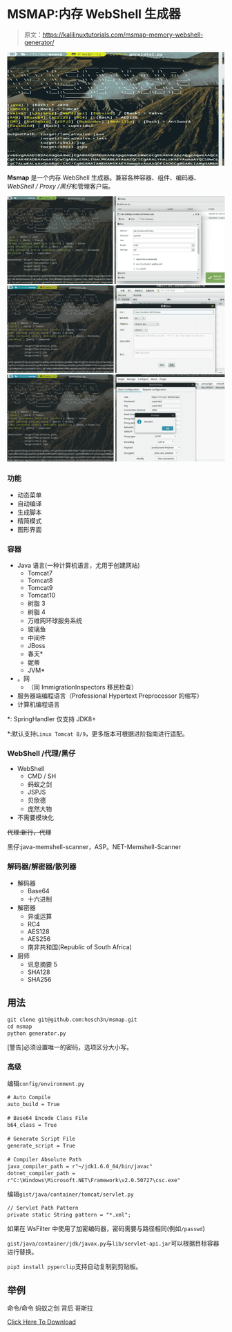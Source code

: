 # MSMAP:内存 WebShell 生成器

> 原文：<https://kalilinuxtutorials.com/msmap-memory-webshell-generator/>

[![](img/d3c525022c5d2e8f0930000823ab99c5.png)](https://blogger.googleusercontent.com/img/b/R29vZ2xl/AVvXsEj4WGJYMopnmJtFQTdjvUAvVw5lteyOnW40xlu6UQg-4frFn75GAo9gsBdy3AAxZn177EgTThrGXkk58lhsHjftj__MUY4Bhqn37rHAwLFpiB3N2S0ZbpDIYa-VMlLKQVvMMlVV0hg86VET-ye8znDp3nCnUpGkv5Pzaw5614rczljBPYCog--MZpE0/s728/MSMAP1.png)

**Msmap** 是一个内存 WebShell 生成器。兼容各种容器、组件、编码器、 *WebShell / Proxy /黑仔*和管理客户端。

![](img/506c67247410cfe0041fc7dd633b97ec.png)![](img/c567239ad5b6a056ff96ca342a6f6e25.png)![](img/6cc626aaf7a4b262932001327ab1b5e4.png)

### 功能

*   动态菜单
*   自动编译
*   生成脚本
*   精简模式
*   图形界面

### 容器

*   Java 语言(一种计算机语言，尤用于创建网站)
    *   Tomcat7
    *   Tomcat8
    *   Tomcat9
    *   Tomcat10
    *   树脂 3
    *   树脂 4
    *   万维网环球服务系统
    *   玻璃鱼
    *   中间件
    *   JBoss
    *   春天*
    *   妮蒂
    *   JVM*
*   。网
    *   （同 ImmigrationInspectors 移民检查）
*   服务器端编程语言（Professional Hypertext Preprocessor 的缩写）
*   计算机编程语言

*: SpringHandler 仅支持 JDK8+

*:默认支持`Linux Tomcat 8/9`，更多版本可根据进阶指南进行适配。

### WebShell /代理/黑仔

*   WebShell
    *   CMD / SH
    *   蚂蚁之剑
    *   JSPJS
    *   贝欣德
    *   庞然大物
*   不需要模块化

~~代理:新行，代理~~

黑仔:java-memshell-scanner，ASP。NET-Memshell-Scanner

### 解码器/解密器/散列器

*   解码器
    *   Base64
    *   十六进制
*   解密器
    *   异或运算
    *   RC4
    *   AES128
    *   AES256
    *   南非共和国(Republic of South Africa)
*   厨师
    *   讯息摘要 5
    *   SHA128
    *   SHA256

## 用法

```
git clone git@github.com:hosch3n/msmap.git
cd msmap
python generator.py
```

[警告]必须设置唯一的密码，选项区分大小写。

### 高级

编辑`config/environment.py`

```
# Auto Compile
auto_build = True

# Base64 Encode Class File
b64_class = True

# Generate Script File
generate_script = True

# Compiler Absolute Path
java_compiler_path = r"~/jdk1.6.0_04/bin/javac"
dotnet_compiler_path = r"C:\Windows\Microsoft.NET\Framework\v2.0.50727\csc.exe"
```

编辑`gist/java/container/tomcat/servlet.py`

```
// Servlet Path Pattern
private static String pattern = "*.xml";
```

如果在 WsFilter 中使用了加密编码器，密码需要与路径相同(例如`/passwd`)

`gist/java/container/jdk/javax.py`与`lib/servlet-api.jar`可以根据目标容器进行替换。

`pip3 install pyperclip`支持自动复制到剪贴板。

## 举例

命令/命令
蚂蚁之剑
背后
哥斯拉

[Click Here To Download](https://github.com/hosch3n/msmap)